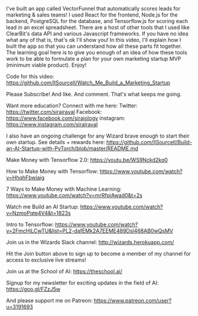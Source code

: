 I've built an app called VectorFunnel that automatically scores leads for marketing & sales teams! I used React for the frontend, Node.js for the backend, PostgreSQL for the database, and Tensorflow.js for scoring each lead in an excel spreadsheet. There are a host of other tools that I used like ClearBit's data API and various Javascript frameworks. If you have no idea what any of that is, that's ok I'll show you! In this video, I'll explain how I built the app so that you can understand how all these parts fit together. The learning goal here is to give you enough of an idea of how these tools work to be able to formulate a plan for your own marketing startup MVP (minimum viable product). Enjoy! 

Code for this video: 
https://github.com/llSourcell/Watch_Me_Build_a_Marketing_Startup

Please Subscribe! And like. And comment. That's what keeps me going. 

Want more education? Connect with me here:
Twitter: https://twitter.com/sirajraval
Facebook: https://www.facebook.com/sirajology
instagram: https://www.instagram.com/sirajraval

I also have an ongoing challenge for any Wizard brave enough to start their own startup. See details + rewards here:
https://github.com/llSourcell/Build-an-AI-Startup-with-PyTorch/blob/master/README.md

Make Money with Tensorflow 2.0:
https://youtu.be/WS9Nckd2kq0

How to Make Money with Tensorflow:
https://www.youtube.com/watch?v=HhqhFbwiaig

7 Ways to Make Money with Machine Learning: 
https://www.youtube.com/watch?v=mrRfpiAwad0&t=2s

Watch me Build an AI Startup:
https://www.youtube.com/watch?v=NzmoPqte4V4&t=1823s

Intro to Tensorflow:
https://www.youtube.com/watch?v=2FmcHiLCwTU&list=PL2-dafEMk2A7EEME489DsI468AB0wQsMV

Join us in the Wizards Slack channel:
http://wizards.herokuapp.com/

Hit the Join button above to sign up to become a member of my channel for access to exclusive live streams!

Join us at the School of AI:
https://theschool.ai/

Signup for my newsletter for exciting updates in the field of AI:
https://goo.gl/FZzJ5w

And please support me on Patreon:
https://www.patreon.com/user?u=3191693
